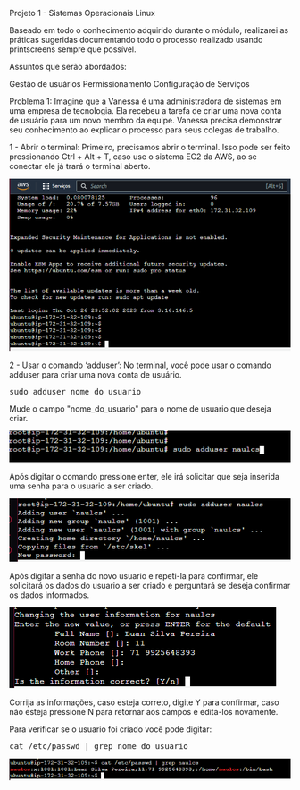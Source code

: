 Projeto 1 - Sistemas Operacionais Linux

Baseado em todo o conhecimento adquirido durante o módulo, realizarei as práticas sugeridas documentando todo o processo realizado usando printscreens sempre que possível.

Assuntos que serão abordados:

Gestão de usuários
Permissionamento
Configuração de Serviços

Problema 1:
Imagine que a Vanessa é uma administradora de sistemas em uma empresa de tecnologia. Ela recebeu a tarefa de criar uma nova conta de usuário para um novo membro da equipe. Vanessa precisa demonstrar seu conhecimento ao explicar o processo para seus colegas de trabalho.

1 - Abrir o terminal: Primeiro, precisamos abrir o terminal. Isso pode ser feito pressionando Ctrl + Alt + T, caso use o sistema EC2 da AWS, ao se conectar ele já trará o terminal aberto.

![Alt text](image.png)

2 - Usar o comando ‘adduser’: No terminal, você pode usar o comando adduser para criar uma nova conta de usuário.

<pre class="copyable">
sudo adduser nome_do_usuario
</pre>

Mude o campo "nome_do_usuario" para o nome de usuario que deseja criar.

![Alt text](image-1.png)

Após digitar o comando pressione enter, ele irá solicitar que seja inserida uma senha para o usuario a ser criado. 

![Alt text](image-2.png)


Após digitar a senha do novo usuario e repeti-la para confirmar, ele solicitará os dados do usuario a ser criado e perguntará se deseja confirmar os dados informados.

![Alt text](image-3.png)

Corrija as informações, caso esteja correto, digite Y para confirmar, caso não esteja pressione N para retornar aos campos e edita-los novamente.

Para verificar se o usuario foi criado você pode digitar:

<pre class="copyable">
cat /etc/passwd | grep nome_do_usuario
</pre>

![Alt text](image-5.png)
